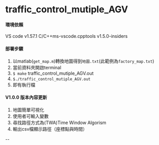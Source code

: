 # traffic_control_mutiple_AGV

#### 環境依賴

VS code v1.57.1
C/C++ms-vscode.cpptools v1.5.0-insiders

#### 部署步驟
1. 以matlab(`get_map.m`)轉換地圖得到`地圖.txt`(此範例為`factory_map.txt`)
2. 當前資料夾開啟terminal
3. `$ make` traffic_control_mutiple_AGV.out
4. `$./traffic_control_mutiple_AGV.out`
5. 即有執行檔

#### V1.0.0 版本內容更新

1. 地圖簡單可視化
2. 使用者可輸入變數
3. 尋找路徑方式為(TWA)Time Window Algorism
4. 輸出csv檔顯示路徑（座標點與時間）

--

